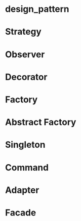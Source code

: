 # design_pattern

# Strategy

# Observer

# Decorator

# Factory

# Abstract Factory

# Singleton

# Command

# Adapter

# Facade
